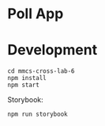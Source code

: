 # Poll App

# Development

```
cd mmcs-cross-lab-6
npm install
npm start
```

Storybook:

```
npm run storybook
```
